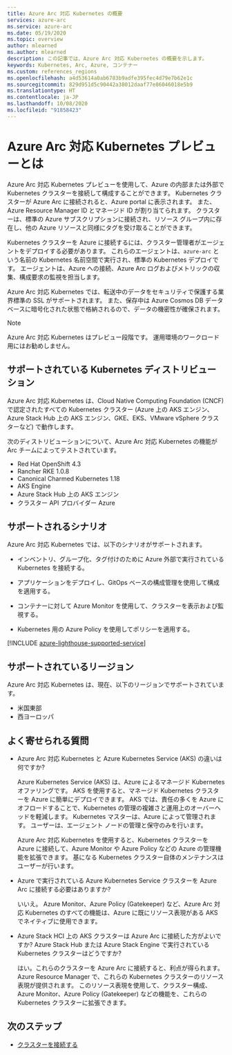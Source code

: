 ```yaml
---
title: Azure Arc 対応 Kubernetes の概要
services: azure-arc
ms.service: azure-arc
ms.date: 05/19/2020
ms.topic: overview
author: mlearned
ms.author: mlearned
description: この記事では、Azure Arc 対応 Kubernetes の概要を示します。
keywords: Kubernetes, Arc, Azure, コンテナー
ms.custom: references_regions
ms.openlocfilehash: a4d53614a0ab6783b9adfe395fec4d79e7b62e1c
ms.sourcegitcommit: 829d951d5c90442a38012daaf77e86046018e5b9
ms.translationtype: HT
ms.contentlocale: ja-JP
ms.lasthandoff: 10/08/2020
ms.locfileid: "91858423"
---
```

# <a name="what-is-azure-arc-enabled-kubernetes-preview"></a>Azure Arc 対応 Kubernetes プレビューとは

Azure Arc 対応 Kubernetes プレビューを使用して、Azure の内部または外部で Kubernetes クラスターを接続して構成することができます。 Kubernetes クラスターが Azure Arc に接続されると、Azure portal に表示されます。 また、Azure Resource Manager ID とマネージド ID が割り当てられます。 クラスターは、標準の Azure サブスクリプションに接続され、リソース グループ内に存在し、他の Azure リソースと同様にタグを受け取ることができます。 

Kubernetes クラスターを Azure に接続するには、クラスター管理者がエージェントをデプロイする必要があります。 これらのエージェントは、`azure-arc` という名前の Kubernetes 名前空間で実行され、標準の Kubernetes デプロイです。 エージェントは、Azure への接続、Azure Arc ログおよびメトリックの収集、構成要求の監視を担当します。 

Azure Arc 対応 Kubernetes では、転送中のデータをセキュリティで保護する業界標準の SSL がサポートされます。 また、保存中は Azure Cosmos DB データベースに暗号化された状態で格納されるので、データの機密性が確保されます。
 
> [!NOTE]
> Azure Arc 対応 Kubernetes はプレビュー段階です。 運用環境のワークロード用にはお勧めしません。

## <a name="supported-kubernetes-distributions"></a>サポートされている Kubernetes ディストリビューション

Azure Arc 対応 Kubernetes は、Cloud Native Computing Foundation (CNCF) で認定されたすべての Kubernetes クラスター (Azure 上の AKS エンジン、Azure Stack Hub 上の AKS エンジン、GKE、EKS、VMware vSphere クラスターなど) で動作します。

次のディストリビューションについて、Azure Arc 対応 Kubernetes の機能が Arc チームによってテストされています。
* Red Hat OpenShift 4.3
* Rancher RKE 1.0.8
* Canonical Charmed Kubernetes 1.18
* AKS Engine
* Azure Stack Hub 上の AKS エンジン
* クラスター API プロバイダー Azure

## <a name="supported-scenarios"></a>サポートされるシナリオ 

Azure Arc 対応 Kubernetes では、以下のシナリオがサポートされます。 

* インベントリ、グループ化、タグ付けのために Azure 外部で実行されている Kubernetes を接続する。

* アプリケーションをデプロイし、GitOps ベースの構成管理を使用して構成を適用する。 

* コンテナーに対して Azure Monitor を使用して、クラスターを表示および監視する。 

* Kubernetes 用の Azure Policy を使用してポリシーを適用する。 

[!INCLUDE [azure-lighthouse-supported-service](../../../includes/azure-lighthouse-supported-service.md)]

## <a name="supported-regions"></a>サポートされているリージョン 

Azure Arc 対応 Kubernetes は、現在、以下のリージョンでサポートされています。 

* 米国東部 
* 西ヨーロッパ

## <a name="frequently-asked-questions"></a>よく寄せられる質問

* Azure Arc 対応 Kubernetes と Azure Kubernetes Service (AKS) の違いは何ですか?

    Azure Kubernetes Service (AKS) は、Azure によるマネージド Kubernetes オファリングです。 AKS を使用すると、マネージド Kubernetes クラスターを Azure に簡単にデプロイできます。 AKS では、責任の多くを Azure にオフロードすることで、Kubernetes の管理の複雑さと運用上のオーバーヘッドを軽減します。 Kubernetes マスターは、Azure によって管理されます。 ユーザーは、エージェント ノードの管理と保守のみを行います。

    Azure Arc 対応 Kubernetes を使用すると、Kubernetes クラスターを Azure に接続して、Azure Monitor や Azure Policy などの Azure の管理機能を拡張できます。 基になる Kubernetes クラスター自体のメンテナンスはユーザーが行います。

* Azure で実行されている Azure Kubernetes Service クラスターを Azure Arc に接続する必要はありますか?

    いいえ。 Azure Monitor、Azure Policy (Gatekeeper) など、Azure Arc 対応 Kubernetes のすべての機能は、Azure に既にリソース表現がある AKS でネイティブに使用できます。
    
* Azure Stack HCI 上の AKS クラスターは Azure Arc に接続した方がよいですか? Azure Stack Hub または Azure Stack Engine で実行されている Kubernetes クラスターはどうですか?

    はい。これらのクラスターを Azure Arc に接続すると、利点が得られます。 Azure Resource Manager で、これらの Kubernetes クラスターのリソース表現が提供されます。 このリソース表現を使用して、クラスター構成、Azure Monitor、Azure Policy (Gatekeeper) などの機能を、これらの Kubernetes クラスターに拡張できます。

## <a name="next-steps"></a>次のステップ

* [クラスターを接続する](./connect-cluster.md)

